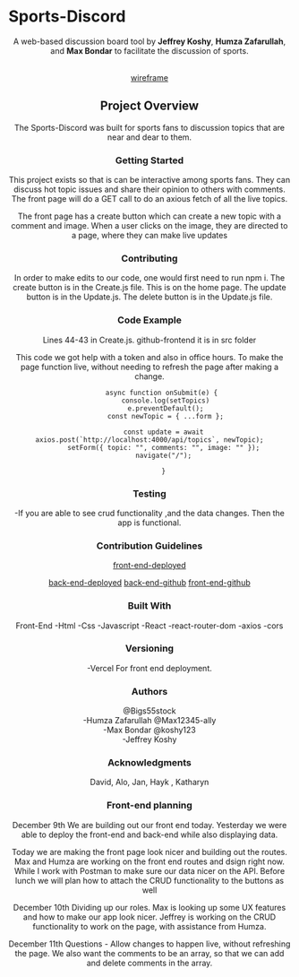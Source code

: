 
# Sports-Discord

<div align="center">A web-based discussion board tool by <strong>Jeffrey Koshy</strong>, <strong>Humza Zafarullah</strong>, and <strong>Max Bondar</strong> to facilitate the discussion of sports.
<br></br>


[wireframe](https://media.git.generalassemb.ly/user/45445/files/8629127f-f10e-4cad-be99-d488d6495734)

## Project Overview
The Sports-Discord was built for sports fans to discussion topics that are near and dear to them.


### Getting Started

This project exists so that is can be interactive among sports fans. They can discuss hot topic issues and share their opinion to others with comments. 
The front page will do a GET call to do an axious fetch of all the live topics. 


The front page has a create button which can create a new topic with a comment and image. When a user clicks on the image, they are directed to a page, where they can make live updates


### Contributing
In order to make edits to our code, one would first need to run npm i.
The create button is in the Create.js file. This is on the home page. 
The update button is in the Update.js. 
The delete button is in the Update.js file.




### Code Example

Lines 44-43 in Create.js.
github-frontend
it is in src folder

This code we got help with a token and also in office hours. To make the page function live, without needing to refresh the page after making a change.
```
      async function onSubmit(e) {
        console.log(setTopics)
        e.preventDefault();
        const newTopic = { ...form };

       const update = await axios.post(`http://localhost:4000/api/topics`, newTopic);
       setForm({ topic: "", comments: "", image: "" });
       navigate("/");

       }
```

### Testing
-If you are able to see crud functionality ,and the data changes. Then the app is functional. 

### Contribution Guidelines

[front-end-deployed](https://project3-front-end.vercel.app/)

[back-end-deployed](https://sports-discord.fly.dev/api/topics)
[back-end-github](https://github.com/koshy123/project3-back-end)
[front-end-github](https://github.com/koshy123/project3-front-end)


### Built With
Front-End
-Html
-Css
-Javascript
-React
-react-router-dom
-axios 
-cors


### Versioning
-Vercel
For front end deployment. 


### Authors
@Bigs55stock   
-Humza Zafarullah
@Max12345-ally    
-Max Bondar
@koshy123     
-Jeffrey Koshy


### Acknowledgments

David, Alo, Jan, Hayk , Katharyn


### Front-end planning

December 9th
We are building out our front end today. Yesterday we were able to deploy the front-end and back-end while also displaying data.

Today we are making the front page look nicer and building out the routes. Max and Humza are working on the front end routes and dsign right now. While I work with Postman to make sure our data nicer on the API. Before lunch we will plan how to attach the CRUD functionality to the buttons as well

December 10th
Dividing up our roles. Max is looking up some UX features and how to make our app look nicer. Jeffrey is working on the CRUD functionality to work on the page, with assistance from Humza. 


December 11th
Questions - Allow changes to happen live, without refreshing the page.
We also want the comments to be an array, so that we can add and delete comments in the array.
